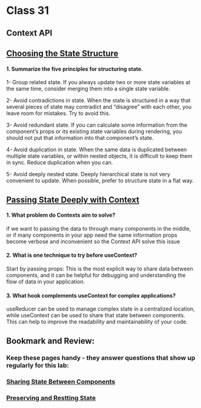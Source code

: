 # Class 31


## Context API



## [Choosing the State Structure](https://react.dev/learn/choosing-the-state-structure)


#### 1. Summarize the five principles for structuring state.

1- Group related state. If you always update two or more state variables at the same time, consider merging them into a single state variable.

2- Avoid contradictions in state. When the state is structured in a way that several pieces of state may contradict and “disagree” with each other, you leave room for mistakes. Try to avoid this.

3- Avoid redundant state. If you can calculate some information from the component’s props or its existing state variables during rendering, you should not put that information into that component’s state.

4- Avoid duplication in state. When the same data is duplicated between multiple state variables, or within nested objects, it is difficult to keep them in sync. Reduce duplication when you can.

5- Avoid deeply nested state. Deeply hierarchical state is not very convenient to update. When possible, prefer to structure state in a flat way.



## [Passing State Deeply with Context](https://react.dev/learn/passing-data-deeply-with-context)


#### 1. What problem do Contexts aim to solve?

if we want to passing the data to through many components in the middle, or if many components in your app need the same information props  become verbose and inconvenient so the Context API solve this issue


#### 2. What is one technique to try before useContext?

Start by passing props: This is the most explicit way to share data between components, and it can be helpful for debugging and understanding the flow of data in your application.


#### 3. What hook complements useContext for complex applications?

useReducer can be used to manage complex state in a centralized location, while useContext can be used to share that state between components. This can help to improve the readability and maintainability of your code.



## Bookmark and Review:

### Keep these pages handy - they answer questions that show up regularly for this lab:


### [Sharing State Between Components ](https://react.dev/learn/sharing-state-between-components)
### [Preserving and Restting State](https://react.dev/learn/preserving-and-resetting-state)


